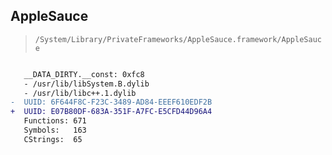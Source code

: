 ## AppleSauce

> `/System/Library/PrivateFrameworks/AppleSauce.framework/AppleSauce`

```diff

   __DATA_DIRTY.__const: 0xfc8
   - /usr/lib/libSystem.B.dylib
   - /usr/lib/libc++.1.dylib
-  UUID: 6F644F8C-F23C-3489-AD84-EEEF610EDF2B
+  UUID: E07B80DF-683A-351F-A7FC-E5CFD44D96A4
   Functions: 671
   Symbols:   163
   CStrings:  65

```
